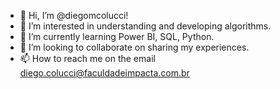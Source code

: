 - 👋 Hi, I’m @diegomcolucci!
- 👀 I’m interested in understanding and developing algorithms.
- 🌱 I’m currently learning Power BI, SQL, Python.
- 💞️ I’m looking to collaborate on sharing my experiences.
- 📫 How to reach me on the email diego.colucci@faculdadeimpacta.com.br

<!---
diegomcolucci/diegomcolucci is a ✨ special ✨ repository because its `README.md` (this file) appears on your GitHub profile.
You can click the Preview link to take a look at your changes.
--->
